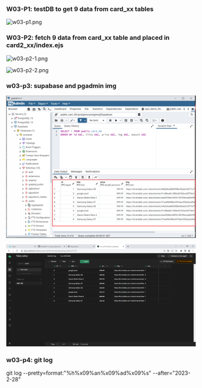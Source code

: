 ### W03-P1: testDB to get 9 data from card_xx tables 

![w03-p1.png](https://ophlhndtmgrbqpyaatag.supabase.co/storage/v1/object/public/demo-90/md_png/w03-p1.png)

### W03-P2: fetch 9 data from card_xx table and placed in card2_xx/index.ejs 

![w03-p2-1.png](https://ophlhndtmgrbqpyaatag.supabase.co/storage/v1/object/public/demo-90/md_png/w03-p2-1.png)

![w03-p2-2.png](https://ophlhndtmgrbqpyaatag.supabase.co/storage/v1/object/public/demo-90/md_png/w03-p2-2.png)

### w03-p3: supabase and pgadmin img

![](w03-p3-1.png)

![](w03-p3-2.png)

### w03-p4: git log

git log --pretty=format:"%h%x09%an%x09%ad%x09%s" --after="2023-2-28"
